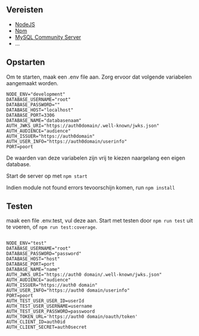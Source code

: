## Vereisten

- [NodeJS](https://nodejs.org)
- [Npm](https://www.npmjs.com/)
- [MySQL Community Server](https://dev.mysql.com/downloads/mysql/)
- ...


## Opstarten

Om te starten, maak een .env file aan.
Zorg ervoor dat volgende variabelen aangemaakt worden.

```
NODE_ENV="development"
DATABASE_USERNAME="root"
DATABASE_PASSWORD=""
DATABASE_HOST="localhost"
DATABASE_PORT=3306
DATABASE_NAME="databasenaam"
AUTH_JWKS_URI="https://auth0domain/.well-known/jwks.json"
AUTH_AUDIENCE="audience"
AUTH_ISSUER="https://auth0domain"
AUTH_USER_INFO="https://auth0domain/userinfo"
PORT=poort

```

De waarden van deze variabelen zijn vrij te kiezen naargelang een eigen database.

Start de server op met `npm start`

Indien module not found errors tevoorschijn komen, run `npm install`

## Testen

maak een file .env.test, vul deze aan.
Start met testen door `npm run test` uit te voeren, of `npm run test:coverage`.

```

NODE_ENV="test"
DATABASE_USERNAME="root"
DATABASE_PASSWORD="password"
DATABASE_HOST="host"
DATABASE_PORT=port
DATABASE_NAME="name"
AUTH_JWKS_URI="https://auth0 domain/.well-known/jwks.json"
AUTH_AUDIENCE="audience"
AUTH_ISSUER="https://auth0 domain"
AUTH_USER_INFO="https://auth0 domain/userinfo"
PORT=poort
AUTH_TEST_USER_USER_ID=userId
AUTH_TEST_USER_USERNAME=username
AUTH_TEST_USER_PASSWORD=passwoord
AUTH_TOKEN_URL='https://auth0 domain/oauth/token'
AUTH_CLIENT_ID=auth0id
AUTH_CLIENT_SECRET=auth0secret

```
